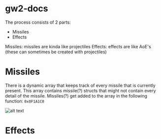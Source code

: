 # gw2-docs

The process consists of 2 parts:
- Missiles
- Effects

Missiles: missiles are kinda like projectiles
Effects: effects are like AoE's (these can sometimes be created with projectiles)

# Missiles

There is a dynamic array that keeps track of every missile that is currently present. 
This array contains missile(?) structs that might not contain every detail of the missile.
Missiles(?) get added to the array in the following function:
`0x0F1A1C0`

![alt text](https://image.prntscr.com/image/hMAwoQ6RRPSzRNbX1qqO1Q.png)

# Effects
